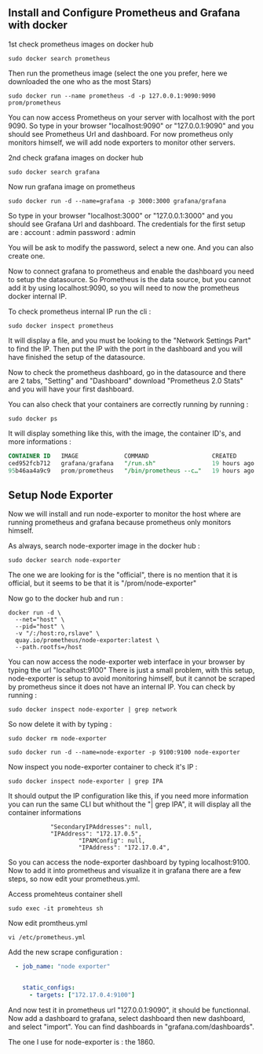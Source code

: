 ## Install and Configure Prometheus and Grafana with docker

1st check prometheus images on docker hub
```shell
sudo docker search prometheus
```
Then run the prometheus image (select the one you prefer, here we downloaded the one who as the most Stars)
```shell
sudo docker run --name prometheus -d -p 127.0.0.1:9090:9090 prom/prometheus
```
You can now access Prometheus on your server with localhost with the port 9090.
So type in your browser "localhost:9090" or "127.0.0.1:9090" and you should see Prometheus Url and dashboard. 
For now prometheus only monitors himself, we will add node exporters to monitor other servers.

2nd check grafana images on docker hub
```shell 
sudo docker search grafana
```
Now run grafana image on prometheus
```shell
sudo docker run -d --name=grafana -p 3000:3000 grafana/grafana
```
So type in your browser "localhost:3000" or "127.0.0.1:3000" and you should see Grafana Url and dashboard.
The credentials for the first setup are : 
account : admin
password : admin

You will be ask to modify the password, select a new one.
And you can also create one.

Now to connect grafana to prometheus and enable the dashboard you need to setup the datasource.
So Prometheus is the data source, but you cannot add it by using localhost:9090, so you will need to now the prometheus docker internal IP.

To check prometheus internal IP run the cli : 
```shell
sudo docker inspect prometheus
```
It will display a file, and you must be looking to the "Network Settings Part" to find the IP.
Then put the IP with the port in the dashboard and you will have finished the setup of the datasource.

Now to check the prometheus dashboard, go in the datasource and there are 2 tabs, "Setting" and "Dashboard" download "Prometheus 2.0 Stats" and you will have your first dashboard.

You can also check that your containers are correctly running by running : 
```shell
sudo docker ps
```
It will display something like this, with the image, the container ID's, and more informations :
```sql
CONTAINER ID   IMAGE             COMMAND                  CREATED        STATUS        PORTS                                         NAMES
ced952fcb712   grafana/grafana   "/run.sh"                19 hours ago   Up 19 hours   0.0.0.0:3000->3000/tcp, [::]:3000->3000/tcp   grafana
95b46aa4a9c9   prom/prometheus   "/bin/prometheus --c…"   19 hours ago   Up 19 hours   127.0.0.1:9090->9090/tcp                      prometheus
```

## Setup Node Exporter
Now we will install and run node-exporter to monitor the host where are running prometheus and grafana because prometheus only monitors himself.

As always, search node-exporter image in the docker hub :

```shell
sudo docker search node-exporter
```
The one we are looking for is the "official", there is no mention that it is official, but it seems to be that it is "/prom/node-exporter"

Now go to the docker hub and run : 
```shell
docker run -d \
  --net="host" \
  --pid="host" \
  -v "/:/host:ro,rslave" \
  quay.io/prometheus/node-exporter:latest \
  --path.rootfs=/host
```

You can now access the node-exporter web interface in your browser by typing the url "localhost:9100"
There is just a small problem, with this setup, node-exporter is setup to avoid monitoring himself, but it cannot be scraped by prometheus since it does not have an internal IP.
You can check by running :

```shell
sudo docker inspect node-exporter | grep network
```

So now delete it with by typing : 

```shell
sudo docker rm node-exporter
```

```shell
sudo docker run -d --name=node-exporter -p 9100:9100 node-exporter
```

Now inspect you node-exporter container to check it's IP :
```shell
sudo docker inspect node-exporter | grep IPA
```

It should output the IP configuration like this, if you need more information you can run the same CLI but whithout the "| grep IPA", it will display all the container informations
```shell
            "SecondaryIPAddresses": null,
            "IPAddress": "172.17.0.5",
                    "IPAMConfig": null,
                    "IPAddress": "172.17.0.4",
```

So you can access the node-exporter dashboard by typing localhost:9100.
Now to add it into prometheus and visualize it in grafana there are a few steps, so now edit your prometheus.yml.

Access promehteus container shell
```shell
sudo exec -it promehteus sh
```

Now edit promtheus.yml
```shell
vi /etc/prometheus.yml
```

Add the new scrape configuration : 
```yaml
  - job_name: "node exporter"


    static_configs:
      - targets: ["172.17.0.4:9100"]
```

And now test it in prometheus url "127.0.0.1:9090", it should be functionnal.
Now add a dashboard to grafana, select dashboard then new dashboard, and select "import". You can find dashboards in "grafana.com/dashboards".

The one I use for node-exporter is : the 1860.

